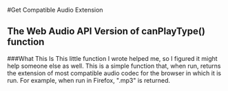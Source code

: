 #Get Compatible Audio Extension
## The Web Audio API Version of canPlayType() function

###What This Is
This little function I wrote helped me, so I figured it might help someone else as well. This is a simple function that, when run, returns the extension of most compatible audio codec for the browser in which it is run. For example, when run in Firefox, ".mp3" is returned. 